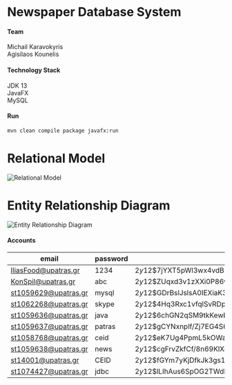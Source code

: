 # Newspaper Database System

#### Team
Michail Karavokyris<br>
Agisilaos Kounelis

#### Technology Stack
JDK 13<br>
JavaFX<br>
MySQL

#### Run
```sh
mvn clean compile package javafx:run
```

# Relational Model
![Relational Model](https://raw.githubusercontent.com/kounelisagis/Newspaper-Database-System/master/_images/REL.png)

# Entity Relationship Diagram
![Entity Relationship Diagram](https://raw.githubusercontent.com/kounelisagis/Newspaper-Database-System/master/_images/ER.png)


#### Accounts

| email | password | Bcrypt Hash | Role |
| ------ | ------ | ------ | ------ |
IliasFood@upatras.gr | 1234 | $2y$12$7jYXT5pWl3wx4vdB5KldU.KUEMgDNTCESFsUnGS9sQr3ZHolo/HVO | Publisher
KonSpil@upatras.gr | abc | $2y$12$ZUqxd3v1zXXi0P86wofK9.5if7BDV9yUtBtPI1xSKbBzSoHkB8/xy | Publisher
st1059629@upatras.gr | mysql | $2y$12$GDrBslJslsA0IEXiaK3IBec88bGUGmmhwVvgzFG1yAcm9yyGT/Dku | Administrative
st1062268@upatras.gr | skype | $2y$12$4Hq3Rxc1vfqlSvRDp9QwdONV4h3ae3PwaEJWAzUY5YkSY6K3lQb2q | Administrative
st1059636@upatras.gr | java | $2y$12$6chGN2qSM9tkKewbq7ka2uO2L/zGlkAnr9vPhAUuACnHSDxDPSruK | Editor in Chief
st1059637@upatras.gr | patras | $2y$12$gCYNxnplf/Zj7EG4S6ga5uhFlDt6RWmRJq2sxJ8JdV.T.fXZiO7Ei | Editor in Chief
st1058768@upatras.gr | ceid | $2y$12$eK7Ug4PpmL5kOWa5aXCsIeDQEM2ef7x5ADNhBRGzpgOfzLDZJW5yy | Editor in Chief
st1059638@upatras.gr | news | $2y$12$cgFrvZkfCf/8n69KlXoBnO50CP7RWmAZP7iiHriLixIWN.GZsB4l2 | Editor in Chief
st14001@upatras.gr | CEID | $2y$12$fGYm7yKjDfkJk3gs1zREPOiKVIh8zdx5ooB1RcQl3HlkD8JlhgTOy | Journalist
st1074427@upatras.gr | jdbc | $2y$12$lLIhAus6SpOG2TWdBawNmetCXzuMvca4h1EnhSteycQoUyjTarnei | Journalist

